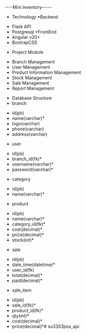 ----Mini Inventory-----
+ Technology
 *Backend
 - Flask API
 - Postgresql
 *FrontEnd
 - Angular v20+
 - BootrapCSS
+ Project Module
 - Branch Management
 - User Management
 - Product Information Management
 - Stock Management
 - Sale Management
 - Report Management
+ Database Structure
 + branch
  - id(pk)
  - name(varchar)*
  - logo(varchar)
  - phone(varchar)
  - address(varchar)
 + user
  - id(pk)
  - branch_id(fk)*
  - username(varchar)*
  - password(varchar)*
 +  category
  - id(pk)
  - name(varchar)*
 +  product
  - id(pk)
  - name(varchar)*
  - category_id(fk)*
  - cost(decimal)*
  - price(decimal)*
  - stock(int)*
 + sale
  - id(pk)
  - date_time(datetime)*
  - user_id(fk)
  - total(decimal)*
  - paid(decimal)*
 + sale_item
  - id(pk)
  - sale_id(fk)*
  - product_id(fk)*
  - qty(int)*
  - cost(decimal)*
  - price(decimal)*#   s u 3 3 _ 5 3 _ p o s _ a p i  
 
